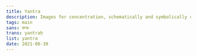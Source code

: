 ```yaml
---
title: Yantra
description: Images for concentration, schematically and symbolically conveying the content of the teaching
tags: main
sans: यन्त्रः
trans: yantraḥ
list: yantra
date: 2021-06-30
---
```

